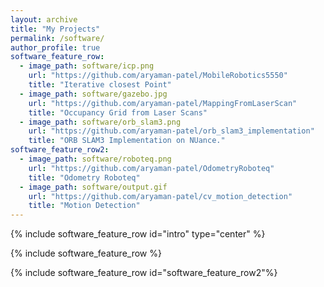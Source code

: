 ```yaml
---
layout: archive
title: "My Projects"
permalink: /software/
author_profile: true
software_feature_row:
  - image_path: software/icp.png
    url: "https://github.com/aryaman-patel/MobileRobotics5550"
    title: "Iterative closest Point"
  - image_path: software/gazebo.jpg
    url: "https://github.com/aryaman-patel/MappingFromLaserScan"
    title: "Occupancy Grid from Laser Scans"
  - image_path: software/orb_slam3.png
    url: "https://github.com/aryaman-patel/orb_slam3_implementation"
    title: "ORB SLAM3 Implementation on NUance."
software_feature_row2:
  - image_path: software/roboteq.png
    url: "https://github.com/aryaman-patel/OdometryRoboteq"
    title: "Odometry Roboteq"
  - image_path: software/output.gif
    url: "https://github.com/aryaman-patel/cv_motion_detection"
    title: "Motion Detection"
---
```


{% include software_feature_row id="intro" type="center" %}

{% include software_feature_row %}

{% include software_feature_row id="software_feature_row2"%}
